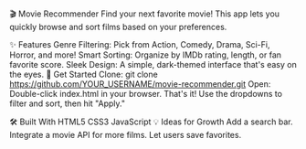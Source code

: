 🎬 Movie Recommender
Find your next favorite movie! This app lets you quickly browse and sort films based on your preferences.

✨ Features
Genre Filtering: Pick from Action, Comedy, Drama, Sci-Fi, Horror, and more!
Smart Sorting: Organize by IMDb rating, length, or fan favorite score.
Sleek Design: A simple, dark-themed interface that's easy on the eyes.
🚀 Get Started
Clone: git clone https://github.com/YOUR_USERNAME/movie-recommender.git
Open: Double-click index.html in your browser.
That's it! Use the dropdowns to filter and sort, then hit "Apply."

🛠️ Built With
HTML5
CSS3
JavaScript
💡 Ideas for Growth
Add a search bar.
Integrate a movie API for more films.
Let users save favorites.

